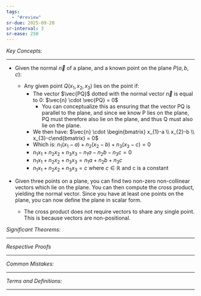 ```yaml
---
tags:
  - "#review"
sr-due: 2025-09-20
sr-interval: 3
sr-ease: 250
---
```

*Key Concepts:*
___

- Given the normal $\vec{n}$ of a plane, and a known point on the plane $P(a, b, c)$:
	- Any given point $Q(x_{1}, x_{2}, x_{3})$ lies on the point if:
		- The vector $\vec{PQ}$ dotted with the normal vector $\vec{n}$ is equal to 0: $\vec{n} \cdot \vec{PQ} = 0$
			- You can conceptualize this as ensuring that the vector PQ is parallel to the plane, and since we know P lies on the plane, PQ must therefore also lie on the plane, and thus Q must also lie on the plane. 
		- We then have: $\vec{n} \cdot \begin{bmatrix} x_{1}-a \\ x_{2}-b \\ x_{3}-c\end{bmatrix} = 0$
		- Which is: $n_{1}(x_{1}-a) + n_{2}(x_{2}-b) + n_{3}(x_{3}-c) = 0$
		- $n_{1}x_{1}+n_{2}x_{2}+n_{3}x_{3}-n_{1}a-n_{2}b-n_{3}c = 0$
		- $n_{1}x_{1}+n_{2}x_{2}+n_{3}x_{3} = n_{1}a+n_{2}b+n_{3}c$
		- $n_{1}x_{1}+n_{2}x_{2}+n_{3}x_{3} = c$ where $c\in \mathbb{R}$ and c is a constant

- Given three points on a plane, you can find two non-zero non-collinear vectors which lie on the plane. You can then compute the cross product, yielding the normal vector. Since you have at least one points on the plane, you can now define the plane in scalar form.
	- The cross product does not require vectors to share any single point. This is because vectors are non-positional.

*Significant Theorems:*
___

*Respective Proofs*
___

*Common Mistakes:*
___

*Terms and Definitions:*
___

